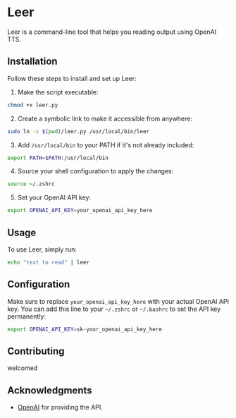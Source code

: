 # Leer

Leer is a command-line tool that helps you reading output using OpenAI TTS.

## Installation

Follow these steps to install and set up Leer:

1. Make the script executable:
```sh
chmod +x leer.py
```

2. Create a symbolic link to make it accessible from anywhere:
```sh
sudo ln -s $(pwd)/leer.py /usr/local/bin/leer
```

3. Add `/usr/local/bin` to your PATH if it's not already included:
```sh
export PATH=$PATH:/usr/local/bin
```

4. Source your shell configuration to apply the changes:
```sh
source ~/.zshrc
```

5. Set your OpenAI API key:
```sh
export OPENAI_API_KEY=your_openai_api_key_here
```

## Usage

To use Leer, simply run:

```sh
echo "text to read" | leer
```


## Configuration

Make sure to replace `your_openai_api_key_here` with your actual OpenAI API key. You can add this line to your `~/.zshrc` or `~/.bashrc` to set the API key permanently:

```sh
export OPENAI_API_KEY=sk-your_openai_api_key_here
```

## Contributing

welcomed

## Acknowledgments

- [OpenAI](https://www.openai.com/) for providing the API.
